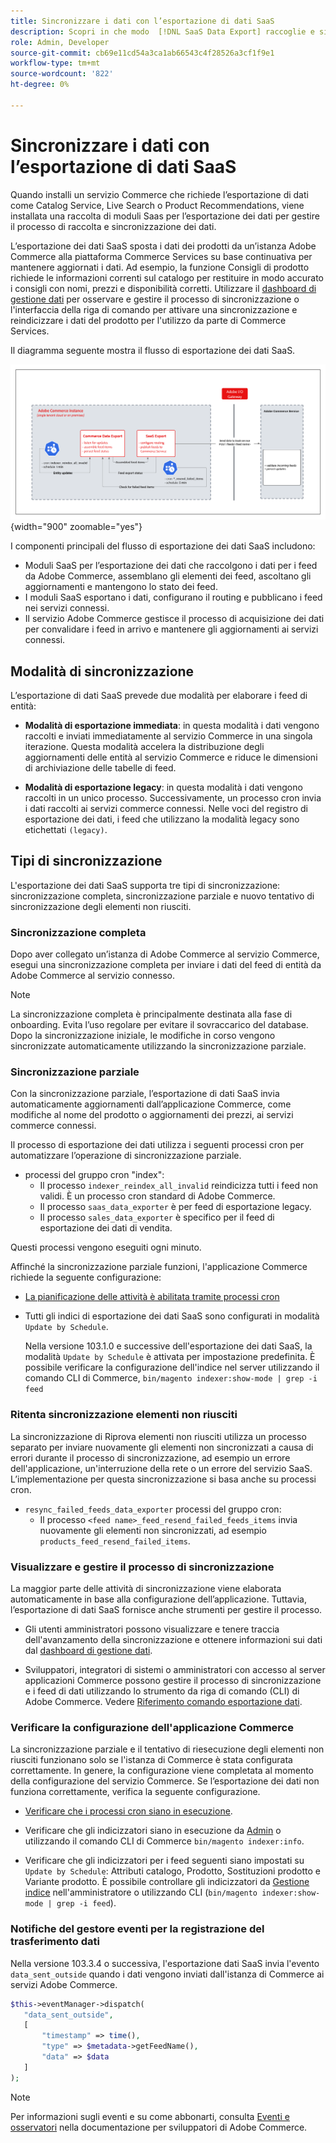 ```yaml
---
title: Sincronizzare i dati con l’esportazione di dati SaaS
description: Scopri in che modo  [!DNL SaaS Data Export] raccoglie e sincronizza i dati tra le istanze di Adobe Commerce e i servizi SaaS connessi.
role: Admin, Developer
source-git-commit: cb69e11cd54a3ca1ab66543c4f28526a3cf1f9e1
workflow-type: tm+mt
source-wordcount: '822'
ht-degree: 0%

---
```


# Sincronizzare i dati con l’esportazione di dati SaaS

Quando installi un servizio Commerce che richiede l’esportazione di dati come Catalog Service, Live Search o Product Recommendations, viene installata una raccolta di moduli Saas per l’esportazione dei dati per gestire il processo di raccolta e sincronizzazione dei dati.

L’esportazione dei dati SaaS sposta i dati dei prodotti da un’istanza Adobe Commerce alla piattaforma Commerce Services su base continuativa per mantenere aggiornati i dati. Ad esempio, la funzione Consigli di prodotto richiede le informazioni correnti sul catalogo per restituire in modo accurato i consigli con nomi, prezzi e disponibilità corretti. Utilizzare il [dashboard di gestione dati](https://experienceleague.adobe.com/en/docs/commerce/user-guides/data-services/catalog-sync) per osservare e gestire il processo di sincronizzazione o l&#39;interfaccia della riga di comando per attivare una sincronizzazione e reindicizzare i dati del prodotto per l&#39;utilizzo da parte di Commerce Services.

Il diagramma seguente mostra il flusso di esportazione dei dati SaaS.

![Flusso di raccolta e sincronizzazione esportazione dati SaaS per Adobe Commerce](assets/data-export-flow.png){width="900" zoomable="yes"}

I componenti principali del flusso di esportazione dei dati SaaS includono:

- Moduli SaaS per l’esportazione dei dati che raccolgono i dati per i feed da Adobe Commerce, assemblano gli elementi dei feed, ascoltano gli aggiornamenti e mantengono lo stato dei feed.
- I moduli SaaS esportano i dati, configurano il routing e pubblicano i feed nei servizi connessi.
- Il servizio Adobe Commerce gestisce il processo di acquisizione dei dati per convalidare i feed in arrivo e mantenere gli aggiornamenti ai servizi connessi.

## Modalità di sincronizzazione

L’esportazione di dati SaaS prevede due modalità per elaborare i feed di entità:

- **Modalità di esportazione immediata**: in questa modalità i dati vengono raccolti e inviati immediatamente al servizio Commerce in una singola iterazione. Questa modalità accelera la distribuzione degli aggiornamenti delle entità al servizio Commerce e riduce le dimensioni di archiviazione delle tabelle di feed.

- **Modalità di esportazione legacy**: in questa modalità i dati vengono raccolti in un unico processo. Successivamente, un processo cron invia i dati raccolti ai servizi commerce connessi. Nelle voci del registro di esportazione dei dati, i feed che utilizzano la modalità legacy sono etichettati `(legacy)`.

## Tipi di sincronizzazione

L&#39;esportazione dei dati SaaS supporta tre tipi di sincronizzazione: sincronizzazione completa, sincronizzazione parziale e nuovo tentativo di sincronizzazione degli elementi non riusciti.

### Sincronizzazione completa

Dopo aver collegato un’istanza di Adobe Commerce al servizio Commerce, esegui una sincronizzazione completa per inviare i dati del feed di entità da Adobe Commerce al servizio connesso.

>[!NOTE]
>
>La sincronizzazione completa è principalmente destinata alla fase di onboarding. Evita l’uso regolare per evitare il sovraccarico del database. Dopo la sincronizzazione iniziale, le modifiche in corso vengono sincronizzate automaticamente utilizzando la sincronizzazione parziale.

### Sincronizzazione parziale

Con la sincronizzazione parziale, l’esportazione di dati SaaS invia automaticamente aggiornamenti dall’applicazione Commerce, come modifiche al nome del prodotto o aggiornamenti dei prezzi, ai servizi commerce connessi.

Il processo di esportazione dei dati utilizza i seguenti processi cron per automatizzare l’operazione di sincronizzazione parziale.

- processi del gruppo cron &quot;index&quot;:
   - Il processo `indexer_reindex_all_invalid` reindicizza tutti i feed non validi. È un processo cron standard di Adobe Commerce.
   - Il processo `saas_data_exporter` è per feed di esportazione legacy.
   - Il processo `sales_data_exporter` è specifico per il feed di esportazione dei dati di vendita.

Questi processi vengono eseguiti ogni minuto.

Affinché la sincronizzazione parziale funzioni, l&#39;applicazione Commerce richiede la seguente configurazione:

- [La pianificazione delle attività è abilitata tramite processi cron](https://experienceleague.adobe.com/docs/commerce-operations/installation-guide/next-steps/configuration.html)

- Tutti gli indici di esportazione dei dati SaaS sono configurati in modalità `Update by Schedule`.

  Nella versione 103.1.0 e successive dell&#39;esportazione dei dati SaaS, la modalità `Update by Schedule` è attivata per impostazione predefinita. È possibile verificare la configurazione dell&#39;indice nel server utilizzando il comando CLI di Commerce, `bin/magento indexer:show-mode | grep -i feed`

### Ritenta sincronizzazione elementi non riusciti

La sincronizzazione di Riprova elementi non riusciti utilizza un processo separato per inviare nuovamente gli elementi non sincronizzati a causa di errori durante il processo di sincronizzazione, ad esempio un errore dell&#39;applicazione, un&#39;interruzione della rete o un errore del servizio SaaS. L’implementazione per questa sincronizzazione si basa anche su processi cron.

- `resync_failed_feeds_data_exporter` processi del gruppo cron:
   - Il processo `<feed name>_feed_resend_failed_feeds_items` invia nuovamente gli elementi non sincronizzati, ad esempio `products_feed_resend_failed_items`.

### Visualizzare e gestire il processo di sincronizzazione

La maggior parte delle attività di sincronizzazione viene elaborata automaticamente in base alla configurazione dell’applicazione. Tuttavia, l’esportazione di dati SaaS fornisce anche strumenti per gestire il processo.

- Gli utenti amministratori possono visualizzare e tenere traccia dell&#39;avanzamento della sincronizzazione e ottenere informazioni sui dati dal [dashboard di gestione dati](https://experienceleague.adobe.com/en/docs/commerce-admin/systems/data-transfer/data-dashboard).

- Sviluppatori, integratori di sistemi o amministratori con accesso al server applicazioni Commerce possono gestire il processo di sincronizzazione e i feed di dati utilizzando lo strumento da riga di comando (CLI) di Adobe Commerce. Vedere [Riferimento comando esportazione dati](data-export-cli-commands.md).

### Verificare la configurazione dell&#39;applicazione Commerce

La sincronizzazione parziale e il tentativo di riesecuzione degli elementi non riusciti funzionano solo se l&#39;istanza di Commerce è stata configurata correttamente. In genere, la configurazione viene completata al momento della configurazione del servizio Commerce. Se l’esportazione dei dati non funziona correttamente, verifica la seguente configurazione.

- [Verificare che i processi cron siano in esecuzione](https://experienceleague.adobe.com/en/docs/commerce-knowledge-base/kb/troubleshooting/miscellaneous/cron-readiness-check-issues).

- Verificare che gli indicizzatori siano in esecuzione da [Admin](https://experienceleague.adobe.com/en/docs/commerce-admin/systems/tools/index-management) o utilizzando il comando CLI di Commerce `bin/magento indexer:info`.

- Verificare che gli indicizzatori per i feed seguenti siano impostati su `Update by Schedule`: Attributi catalogo, Prodotto, Sostituzioni prodotto e Variante prodotto. È possibile controllare gli indicizzatori da [Gestione indice](https://experienceleague.adobe.com/en/docs/commerce-admin/systems/tools/index-management) nell&#39;amministratore o utilizzando CLI (`bin/magento indexer:show-mode | grep -i feed`).

### Notifiche del gestore eventi per la registrazione del trasferimento dati

Nella versione 103.3.4 o successiva, l&#39;esportazione dati SaaS invia l&#39;evento `data_sent_outside` quando i dati vengono inviati dall&#39;istanza di Commerce ai servizi Adobe Commerce.

```php
$this->eventManager->dispatch(
   "data_sent_outside",
   [
       "timestamp" => time(),
       "type" => $metadata->getFeedName(),
       "data" => $data
   ]
);
```

>[!NOTE]
>
>Per informazioni sugli eventi e su come abbonarti, consulta [Eventi e osservatori](https://developer.adobe.com/commerce/php/development/components/events-and-observers) nella documentazione per sviluppatori di Adobe Commerce.